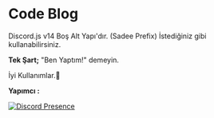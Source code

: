 # Code Blog
 
Discord.js v14 Boş Alt Yapı'dır. (Sadee Prefix) İstediğiniz gibi kullanabilirsiniz.

**Tek Şart;**
"Ben Yaptım!" demeyin.

İyi Kullanımlar.💖

**Yapımcı :**

[![Discord Presence](https://lanyard.cnrad.dev/api/848526275059777566)](https://discord.com/users/848526275059777566)
